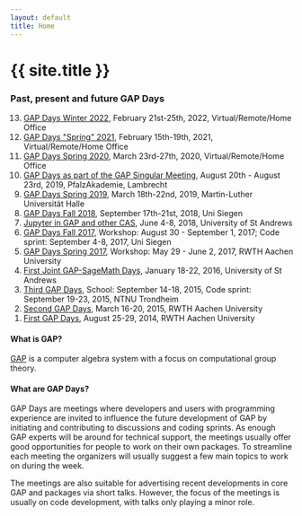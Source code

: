 ```yaml
---
layout: default
title: Home
---
```


# {{ site.title }}

### Past, present and future GAP Days

<ol reversed>
<li><a href="/gapdays2022-winter">GAP Days Winter 2022</a>, February 21st-25th, 2022, Virtual/Remote/Home Office</li>
<li><a href="/gapdays2021-spring">GAP Days "Spring" 2021</a>, February 15th-19th, 2021, Virtual/Remote/Home Office</li>
<li><a href="/gapdays2020-spring">GAP Days Spring 2020</a>, March 23rd-27th, 2020, Virtual/Remote/Home Office</li>
<li><a href="https://opendreamkit.org/meetings/2019-04-02-GAPSingularMeeting/">GAP Days as part of the GAP Singular Meeting</a>, August 20th - August 23rd, 2019, PfalzAkademie, Lambrecht</li>
<li><a href="/gapdays2019-spring/">GAP Days Spring 2019</a>, March 18th-22nd, 2019, Martin-Luther Universität Halle</li>
<li><a href="/gapdays2018-fall/">GAP Days Fall 2018</a>, September 17th-21st, 2018, Uni Siegen</li>
<li><a href="/gap-jupyter-days2018/">Jupyter in GAP and other CAS</a>, June 4-8, 2018, University of St Andrews</li>
<li><a href="/gapdays2017-fall/">GAP Days Fall 2017</a>, Workshop: August 30 - September 1, 2017; Code sprint: September 4-8, 2017, Uni Siegen</li>
<li><a href="/gapdays2017-spring/">GAP Days Spring 2017</a>, Workshop: May 29 - June 2, 2017, RWTH Aachen University</li>
<li><a href="/gap-sage-days2016/">First Joint GAP-SageMath Days</a>, January 18-22, 2016, University of St Andrews</li>
<li><a href="/gapdays2015-fall/">Third GAP Days</a>, School: September 14-18, 2015, Code sprint: September 19-23, 2015, NTNU Trondheim</li>
<li><a href="/gapdays2015-spring/">Second GAP Days</a>, March 16-20, 2015, RWTH Aachen University</li>
<li><a href="/gapdays2014/">First GAP Days</a>, August 25-29, 2014, RWTH Aachen University</li>
</ol>

#### What is GAP?

[GAP](https://www.gap-system.org/) is a computer algebra system with a focus
on computational group theory.

#### What are GAP Days?

GAP Days are meetings where developers and users with
 programming experience are invited to
influence the future development of GAP by initiating and contributing to
discussions and coding sprints. As enough GAP experts will be around for
technical support, the meetings usually offer good opportunities for
people to work on their own packages. To streamline each meeting the
organizers will usually suggest a few main topics to work on during the
week.

The meetings are also suitable for advertising recent developments in core GAP
and packages via short talks. However, the focus of the meetings is usually on
code development, with talks only playing a minor role.

